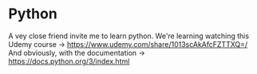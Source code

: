 # Python
A vey close friend invite me to learn python. 
We're learning watching this Udemy course -> https://www.udemy.com/share/1013scAkAfcFZTTXQ=/
And obviously, with the documentation -> https://docs.python.org/3/index.html
